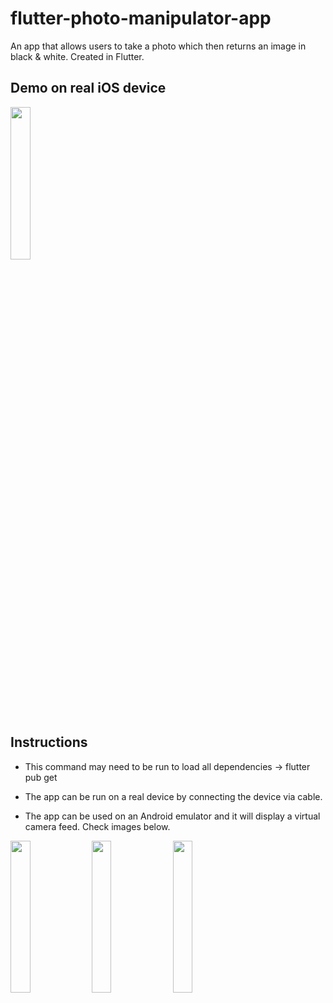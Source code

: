 # flutter-photo-manipulator-app

 An app that allows users to take a photo which then returns an image in black & white. Created in Flutter.

## Demo on real iOS device

<img src="https://github.com/saif-shikdar/flutter-photo-manipulator-app/assets/43826661/1cad21a0-eba7-4d2f-accf-39a035260f32" width=25% height=25%>

## Instructions

 - This command may need to be run to load all dependencies -> flutter pub get
 - The app can be run on a real device by connecting the device via cable.
  
 - The app can be used on an Android emulator and it will display a virtual camera feed. Check images below.

<img src="https://github.com/saif-shikdar/flutter-photo-manipulator-app/assets/43826661/57fba937-28de-422b-8ffe-5a57a12740ac" width=25% height=25%>
<img src="https://github.com/saif-shikdar/flutter-photo-manipulator-app/assets/43826661/a97ee3d3-8dd3-4c6a-8617-57620a696126" width=25% height=25%>
<img src="https://github.com/saif-shikdar/flutter-photo-manipulator-app/assets/43826661/a6c3d8e6-5c1a-40b5-ba13-672b8524c1d4" width=25% height=25%>
